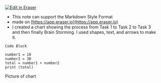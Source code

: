 [![Edit in Eraser](https://firebasestorage.googleapis.com/v0/b/second-petal-295822.appspot.com/o/images%2Fgithub%2FOpen%20in%20Eraser.svg?alt=media&token=968381c8-a7e7-472a-8ed6-4a6626da5501)](https://app.eraser.io/workspace/7CqhoVYZSNOZEk4HqHP8)
- This note can support the Markdown Style Format 
- made on [﻿https://app.eraser.io](https://app.eraser.io) 
- I created a chart showing the process from Task 1 to Task 2 to Task 3 and then finally Brain Storming. I used shapes, text, and arrows to make it. 


```
Code Block

number1 = 10
number2 = 30
total = number1 + number2
print (total) 
```
Picture of chart








<!--- Eraser file: https://app.eraser.io/workspace/7CqhoVYZSNOZEk4HqHP8 --->